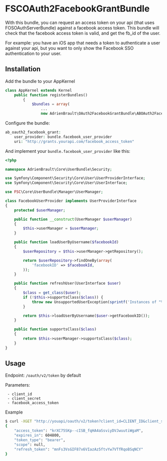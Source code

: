 # FSCOAuth2FacebookGrantBundle

With this bundle, you can request an access token on your api (that uses FOSOAuthServerBundle) against a facebook access token.
This bundle will check that the facebook access token is valid, and get the fb_id of the user.

For example: you have an iOS app that needs a token to authenticate a user against your api, but you want to only show the Facebook SSO authentication to your user.

## Installation

Add the bundle to your AppKernel

```php
class AppKernel extends Kernel
    public function registerBundles()
        {
            $bundles = array(
                ...
                new AdrienBrault\OAuth2FacebookGrantBundle\ABOAuth2FacebookGrantBundle(),
```

Configure the bundle:

```php
ab_oauth2_facebook_grant:
    user_provider: bundle.facebook_user_provider
    uri: "http://grants.yourapi.com/facebook_access_token"
```

And implement your `bundle.facebook_user_provider` like this:

```php
<?php

namespace AdrienBrault\Core\UserBundle\Security;

use Symfony\Component\Security\Core\User\UserProviderInterface;
use Symfony\Component\Security\Core\User\UserInterface;

use FSC\Core\UserBundle\Manager\UserManager;

class FacebookUserProvider implements UserProviderInterface
{
    protected $userManager;

    public function __construct(UserManager $userManager)
    {
        $this->userManager = $userManager;
    }

    public function loadUserByUsername($facebookId)
    {
        $userRepository = $this->userManager->getRepository();

        return $userRepository->findOneBy(array(
            'facebookID' => $facebookId,
        ));
    }

    public function refreshUser(UserInterface $user)
    {
        $class = get_class($user);
        if (!$this->supportsClass($class)) {
            throw new UnsupportedUserException(sprintf('Instances of "%s" are not supported.', $class));
        }

        return $this->loadUserByUsername($user->getFacebookID());
    }

    public function supportsClass($class)
    {
        return $this->userManager->supportsClass($class);
    }
}

```

## Usage

Endpoint: `/oauth/v2/token` by default

Parameters:

```
 - client_id
 - client_secret
 - facebook_access_token
```

Example

```bash
$ curl -XGET "http://youapi/oauth/v2/token?client_id=CLIENT_ID&client_secret=CLIENT_SECRET&grant_type=http%3A%2F%2Fgrants.yourapi.com%2Ffacebook_access_token&facebook_access_token=A_VALID_FACEBOOK_ACCESS_TOKEN"
{
    "access_token": "krXC75SKp--cISB_fqHA4aSsviyDVJwuutiWgaM",
    "expires_in": 604800,
    "token_type": "bearer",
    "scope": null,
    "refresh_token": "mnFs3VsGIF87x6VIazAz5ftvYw7VTfRqoBSqNCY"
}
```
